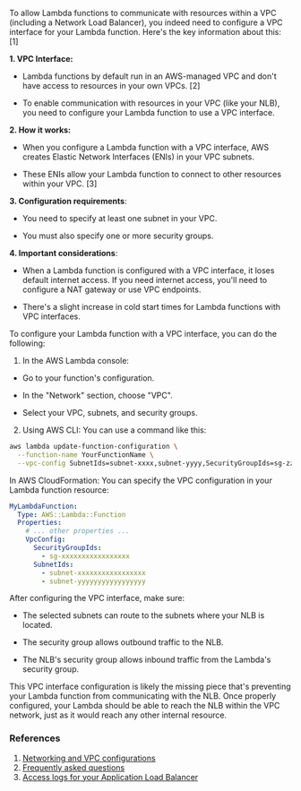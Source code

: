 
To allow Lambda functions to communicate with resources within a VPC (including a Network Load Balancer), you indeed need to configure a VPC interface for your Lambda function. Here's the key information about this: [1]

**1. VPC Interface:**

  * Lambda functions by default run in an AWS-managed VPC and don't have access to resources in your own VPCs. [2]

  * To enable communication with resources in your VPC (like your NLB), you need to configure your Lambda function to use a VPC interface.

**2. How it works:**

  * When you configure a Lambda function with a VPC interface, AWS creates Elastic Network Interfaces (ENIs) in your VPC subnets.

  * These ENIs allow your Lambda function to connect to other resources within your VPC. [3]

**3. Configuration requirements**:

  * You need to specify at least one subnet in your VPC.

  * You must also specify one or more security groups.

**4. Important considerations**:

  * When a Lambda function is configured with a VPC interface, it loses default internet access. If you need internet access, you'll need to configure a NAT gateway or use VPC endpoints.

  * There's a slight increase in cold start times for Lambda functions with VPC interfaces.

To configure your Lambda function with a VPC interface, you can do the following:

1. In the AWS Lambda console:

  * Go to your function's configuration.

  * In the "Network" section, choose "VPC".

  * Select your VPC, subnets, and security groups.

2. Using AWS CLI: You can use a command like this:

```bash
aws lambda update-function-configuration \
  --function-name YourFunctionName \
  --vpc-config SubnetIds=subnet-xxxx,subnet-yyyy,SecurityGroupIds=sg-zzzz
```

In AWS CloudFormation: You can specify the VPC configuration in your Lambda function resource:

```yaml
MyLambdaFunction:
  Type: AWS::Lambda::Function
  Properties:
    # ... other properties ...
    VpcConfig:
      SecurityGroupIds:
        - sg-xxxxxxxxxxxxxxxxx
      SubnetIds:
        - subnet-xxxxxxxxxxxxxxxxx
        - subnet-yyyyyyyyyyyyyyyyy
```

After configuring the VPC interface, make sure:

  * The selected subnets can route to the subnets where your NLB is located.

  * The security group allows outbound traffic to the NLB.

  * The NLB's security group allows inbound traffic from the Lambda's security group.

This VPC interface configuration is likely the missing piece that's preventing your Lambda function from communicating with the NLB. Once properly configured, your Lambda should be able to reach the NLB within the VPC network, just as it would reach any other internal resource.

### References

1. [Networking and VPC configurations](https://docs.aws.amazon.com/lambda/latest/operatorguide/networking-vpc.html)
2. [Frequently asked questions](https://docs.aws.amazon.com/lambda/latest/operatorguide/security-ops-faq.html)
3. [Access logs for your Application Load Balancer](https://docs.aws.amazon.com/elasticloadbalancing/latest/application/load-balancer-access-logs.html)